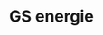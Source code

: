 ---
title: "GS energie"
url: /friesoythe/gs-energie-buergermeister-olberding-strasse/
shop: Lebensmittel
---